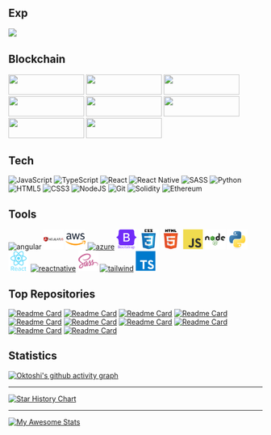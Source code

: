 
## Exp

<p><img src="https://github-profile-trophy.vercel.app/?username=oktoshi&theme=algolia&row=1&column=4&margin-w=5" /></p>

## Blockchain

<div class='row'><a>
<img src="https://okcash.co/wp-content/uploads/2023/04/ethereum.png" width="150" height="40"/>
<img src="https://okcash.co/wp-content/uploads/2023/04/binance.png" width="150" height="40"/>
<img src="https://okcash.co/wp-content/uploads/2023/04/okcash.png" width="150" height="40"/>
<img src="https://okcash.co/wp-content/uploads/2023/04/polygon.png" width="150" height="40"/>
<img src="https://okcash.co/wp-content/uploads/2023/04/avalanche-1.png" width="150" height="40"/>
<img src="https://okcash.co/wp-content/uploads/2023/04/arbitrum.png" width="150" height="40"/>
<img src="https://okcash.co/wp-content/uploads/2023/04/optimism.png" width="150" height="40"/>
<img src="https://okcash.co/wp-content/uploads/2023/04/fantom-1.png" width="150" height="40"/>
</a></div>

## Tech

![JavaScript](https://img.shields.io/badge/javascript-%23F7DF1E.svg?&style=for-the-badge&logo=javascript&logoColor=white)
![TypeScript](https://img.shields.io/badge/typescript-%23007ACC.svg?style=for-the-badge&logo=typescript&logoColor=white)
![React](https://img.shields.io/badge/react-%2320232A.svg?&style=for-the-badge&logo=react&logoColor=%2361DAFB)
![React Native](https://img.shields.io/badge/react%20native-%2320232A.svg?&style=for-the-badge&logo=react&logoColor=%2361DAFB)
![SASS](https://img.shields.io/badge/SASS-hotpink.svg?style=for-the-badge&logo=SASS&logoColor=white)
![Python](https://img.shields.io/badge/Python-2b5b84?style=for-the-badge&logo=python&logoColor=white)
![HTML5](https://img.shields.io/badge/html5-%23E34F26.svg?&style=for-the-badge&logo=html5&logoColor=white)
![CSS3](https://img.shields.io/badge/css3-%231572B6.svg?&style=for-the-badge&logo=css3&logoColor=white)
![NodeJS](https://img.shields.io/badge/node.js-6DA55F?style=for-the-badge&logo=node.js&logoColor=white)
![Git](https://img.shields.io/badge/git-%23F05032.svg?&style=for-the-badge&logo=git&logoColor=white)
![Solidity](https://img.shields.io/badge/solidity-2b5b84?&style=for-the-badge&logo=solidity&logoColor=white)
![Ethereum](https://img.shields.io/badge/ethereum-2b5b84?&style=for-the-badge&logo=ethereum&logoColor=white)

## Tools

<p align="left"> 
<a><img src="https://angular.io/assets/images/logos/angular/angular.svg" alt="angular" width="40" height="40" /></a> 
<a href="https://angular.io" target="_blank"> 
<img src="https://raw.githubusercontent.com/devicons/devicon/master/icons/angularjs/angularjs-original-wordmark.svg" alt="angularjs" width="40" height="40" /></a> 
<a href="https://aws.amazon.com" target="_blank"> 
<img src="https://raw.githubusercontent.com/devicons/devicon/master/icons/amazonwebservices/amazonwebservices-original-wordmark.svg" alt="aws" width="40" height="40" /> </a> 
<a href="https://azure.microsoft.com/en-in/" target="_blank"> 
<img src="https://www.vectorlogo.zone/logos/microsoft_azure/microsoft_azure-icon.svg" alt="azure" width="40" height="40" /></a>
<a href="https://getbootstrap.com" target="_blank"> 
<img src="https://raw.githubusercontent.com/devicons/devicon/master/icons/bootstrap/bootstrap-plain-wordmark.svg" alt="bootstrap" width="40" height="40" /></a> 
<a href="https://www.w3schools.com/css/" target="_blank">
<img src="https://raw.githubusercontent.com/devicons/devicon/master/icons/css3/css3-original-wordmark.svg" alt="css3" width="40" height="40" /></a>
<a href="https://www.w3.org/html/" target="_blank"> 
<img src="https://raw.githubusercontent.com/devicons/devicon/master/icons/html5/html5-original-wordmark.svg" alt="html5" width="40" height="40" /></a> 
<a href="https://developer.mozilla.org/en-US/docs/Web/JavaScript" target="_blank"> 
<img src="https://raw.githubusercontent.com/devicons/devicon/master/icons/javascript/javascript-original.svg" alt="javascript" width="40" height="40" /></a> 
<a href="https://nodejs.org" target="_blank"> 
<img src="https://raw.githubusercontent.com/devicons/devicon/master/icons/nodejs/nodejs-original-wordmark.svg" alt="nodejs" width="40" height="40" /></a>
<a href="https://www.python.org" target="_blank"> 
<img src="https://raw.githubusercontent.com/devicons/devicon/master/icons/python/python-original.svg" alt="python" width="40" height="40" /></a> 
<a href="https://reactjs.org/" target="_blank"> 
<img src="https://raw.githubusercontent.com/devicons/devicon/master/icons/react/react-original-wordmark.svg" alt="react" width="40" height="40" /></a> 
<a href="https://reactnative.dev/" target="_blank"> 
<img src="https://reactnative.dev/img/header_logo.svg" alt="reactnative" width="40" height="40" /></a> 
<a href="https://sass-lang.com" target="_blank"> 
<img src="https://raw.githubusercontent.com/devicons/devicon/master/icons/sass/sass-original.svg" alt="sass" width="40" height="40" /></a> 
<a href="https://tailwindcss.com/" target="_blank"> 
<img src="https://www.vectorlogo.zone/logos/tailwindcss/tailwindcss-icon.svg" alt="tailwind" width="40" height="40" /></a> 
<a href="https://www.typescriptlang.org/" target="_blank"> 
<img src="https://raw.githubusercontent.com/devicons/devicon/master/icons/typescript/typescript-original.svg" alt="typescript" width="40" height="40" /></a>
</p>

## Top Repositories

[![Readme Card](https://github-readme-stats.vercel.app/api/pin/?username=okcashpro&repo=okcash&theme=chartreuse-dark&Text=FFFFFF)](https://github.com/okcashpro/okcash)
[![Readme Card](https://github-readme-stats.vercel.app/api/pin/?username=bitcoinfullnode&repo=rokos-ok-bitcoin-fullnode&theme=chartreuse-dark&Text=FFFFFF)](https://github.com/bitcoinfullnode/rokos-ok-bitcoin-fullnode)
[![Readme Card](https://github-readme-stats.vercel.app/api/pin/?username=Azure&repo=azure-quickstart-templates&theme=chartreuse-dark&Text=FFFFFF)](https://github.com/Azure/azure-quickstart-templates)
[![Readme Card](https://github-readme-stats.vercel.app/api/pin/?username=okcashpro&repo=okcash-whitepaper&theme=chartreuse-dark&Text=FFFFFF)](https://github.com/okcashpro/okcash-whitepaper)
[![Readme Card](https://github-readme-stats.vercel.app/api/pin/?username=okcashpro&repo=ok-blockchain&theme=chartreuse-dark&Text=FFFFFF)](https://github.com/okcashpro/ok-blockchain)
[![Readme Card](https://github-readme-stats.vercel.app/api/pin/?username=okcashpro&repo=oktools&theme=chartreuse-dark&Text=FFFFFF)](https://github.com/okcashpro/oktools)
[![Readme Card](https://github-readme-stats.vercel.app/api/pin/?username=trustwallet&repo=assets&theme=chartreuse-dark&Text=FFFFFF)](https://github.com/trustwallet/assets)
[![Readme Card](https://github-readme-stats.vercel.app/api/pin/?username=okcashpro&repo=ok-graphics&theme=chartreuse-dark&Text=FFFFFF)](https://github.com/okcashpro/ok-graphics)
[![Readme Card](https://github-readme-stats.vercel.app/api/pin/?username=okcashpro&repo=okcashblockhalf.com&theme=chartreuse-dark&Text=FFFFFF)](https://github.com/okcashpro/okcashblockhalf.com)
[![Readme Card](https://github-readme-stats.vercel.app/api/pin/?username=satoshilabs&repo=slips&theme=chartreuse-dark&Text=FFFFFF)](https://github.com/satoshilabs/slips)


## Statistics

[![Oktoshi's github activity graph](https://github-readme-activity-graph.vercel.app/graph?username=oktoshi&theme=github-compact)](https://github.com/okcashpro)

---

<a href="https://star-history.com/#okcashpro/okcash&Date">
  <picture>
    <source media="(prefers-color-scheme: dark)" srcset="https://api.star-history.com/svg?repos=okcashpro/okcash&type=Date&theme=dark" />
    <source media="(prefers-color-scheme: light)" srcset="https://api.star-history.com/svg?repos=okcashpro/okcash&type=Date" />
    <img alt="Star History Chart" src="https://api.star-history.com/svg?repos=okcashpro/okcash&type=Date" />
  </picture>
</a>

---

[![My Awesome Stats](https://awesome-github-stats.azurewebsites.net/user-stats/oktoshi?cardType=octocat&theme=chartreuse-dark&Text=FFFFFF)](https://git.io/awesome-stats-card)